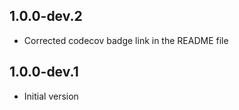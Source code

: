 ## 1.0.0-dev.2

- Corrected codecov badge link in the README file

## 1.0.0-dev.1

- Initial version